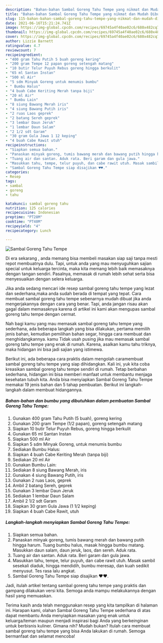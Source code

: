 ```yaml
---
description: "Bahan-bahan Sambal Goreng Tahu Tempe yang nikmat dan Mudah Dibuat"
title: "Bahan-bahan Sambal Goreng Tahu Tempe yang nikmat dan Mudah Dibuat"
slug: 115-bahan-bahan-sambal-goreng-tahu-tempe-yang-nikmat-dan-mudah-dibuat
date: 2021-06-16T15:21:24.741Z
image: https://img-global.cpcdn.com/recipes/69745a4f40ae02c6/680x482cq70/sambal-goreng-tahu-tempe-foto-resep-utama.jpg
thumbnail: https://img-global.cpcdn.com/recipes/69745a4f40ae02c6/680x482cq70/sambal-goreng-tahu-tempe-foto-resep-utama.jpg
cover: https://img-global.cpcdn.com/recipes/69745a4f40ae02c6/680x482cq70/sambal-goreng-tahu-tempe-foto-resep-utama.jpg
author: Lizzie Barnett
ratingvalue: 4.7
reviewcount: 7
recipeingredient:
- "400 gram Tahu Putih 5 buah goreng kering"
- "200 gram Tempe 12 papan goreng setengah matang"
- "10 butir Telur Puyuh Rebus goreng hingga berkulit"
- "65 ml Santan Instan"
- "500 ml Air"
- "5 sdm Minyak Goreng untuk menumis bumbu"
- " Bumbu Halus"
- "4 buah Cabe Keriting Merah tanpa biji"
- "20 ml Air"
- " Bumbu Lain"
- "8 siung Bawang Merah iris"
- "4 siung Bawang Putih iris"
- "2 ruas Laos geprek"
- "2 batang Sereh geprek"
- "3 lembar Daun Jeruk"
- "1 lembar Daun Salam"
- "2 1/2 sdt Garam"
- "30 gram Gula Jawa 1 12 keping"
- "4 buah Cabe Rawit utuh"
recipeinstructions:
- "Siapkan semua bahan."
- "Panaskan minyak goreng, tumis bawang merah dan bawang putih hingga harum. Tuang bumbu halus, masak hingga bumbu matang. Masukkan daun salam, daun jeruk, laos, dan sereh. Aduk rata."
- "Tuang air dan santan. Aduk rata. Beri garam dan gula jawa."
- "Masukkan tahu, tempe, telur puyuh, dan cabe rawit utuh. Masak sambil sesekali diaduk, hingga mendidih, bumbu meresap, dan kuah sedikit menyusut. Tes rasa lalu angkat."
- "Sambal Goreng Tahu Tempe siap disajikan ♥️♥️."
categories:
- Resep
tags:
- sambal
- goreng
- tahu

katakunci: sambal goreng tahu 
nutrition: 125 calories
recipecuisine: Indonesian
preptime: "PT28M"
cooktime: "PT40M"
recipeyield: "4"
recipecategory: Lunch

---
```



![Sambal Goreng Tahu Tempe](https://img-global.cpcdn.com/recipes/69745a4f40ae02c6/680x482cq70/sambal-goreng-tahu-tempe-foto-resep-utama.jpg)

Di era  sekarang , anda memang bisa membeli masakan siap saji tanpa mesti repot membuatnya dulu. Tapi, untuk anda yang mau menyuguhkan sajian special untuk keluarga tercinta, maka kita memang lebih baik memasaknya dengan tangan sendiri. Pasalnya, memasak di rumah lebih sehat serta bisa menyesuaikan dengan selera keluarga.

Jika anda sedang mencari ide resep sambal goreng tahu tempe yang lezat dan sederhana,maka anda sudah berada di tempat yang tepat. Cara membuat sambal goreng tahu tempe  sebenarnya mudah dibuat jika anda mengerjakannya dengan cara yang benar. Tapi, anda jangan risau akan gagal dalam memasaknya 
karena di artikel ini kami akan mengupas sambal goreng tahu tempe dengan cermat.  



Nah bagi kamu yang mau memasak sambal goreng tahu tempe yang sederhana, ada beberapa langkah yang bisa dilakukan, pertama memilih jenis bahan, kemudian pemilihan bahan segar, hingga cara membuat dan menghidangkannya. kamu Tidak usah pusing jika mau memasak sambal goreng tahu tempe yang enak di rumah. Karena, asalkan kamu  tahu triknya, maka hidangan ini bisa jadi sajian yang istimewa.

Berikut ini, ada beberapa cara praktis  dalam mengolah caramembuat sambal goreng tahu tempe yang siap dihidangkan. Kali ini, yuk kita coba kreasikan sambal goreng tahu tempe sendiri di rumah. Tetap berbahan sederhana, hidangan ini bisa memberi manfaat untuk membantu menjaga kesehatan tubuh kita. Anda bisa menyiapkan Sambal Goreng Tahu Tempe memakai 19 jenis bahan dan 5 tahap pembuatan. Berikut ini langkah-langkah dalam membuat hidangannya.

<!--inarticleads1-->

##### Bahan-bahan dan bumbu yang dibutuhkan dalam pembuatan Sambal Goreng Tahu Tempe:

1. Gunakan 400 gram Tahu Putih (5 buah), goreng kering
1. Gunakan 200 gram Tempe (1/2 papan), goreng setengah matang
1. Siapkan 10 butir Telur Puyuh Rebus, goreng hingga berkulit
1. Gunakan 65 ml Santan Instan
1. Siapkan 500 ml Air
1. Siapkan 5 sdm Minyak Goreng, untuk menumis bumbu
1. Sediakan  Bumbu Halus:
1. Siapkan 4 buah Cabe Keriting Merah (tanpa biji)
1. Sediakan 20 ml Air
1. Gunakan  Bumbu Lain:
1. Sediakan 8 siung Bawang Merah, iris
1. Gunakan 4 siung Bawang Putih, iris
1. Gunakan 2 ruas Laos, geprek
1. Ambil 2 batang Sereh, geprek
1. Gunakan 3 lembar Daun Jeruk
1. Sediakan 1 lembar Daun Salam
1. Ambil 2 1/2 sdt Garam
1. Siapkan 30 gram Gula Jawa (1 1/2 keping)
1. Siapkan 4 buah Cabe Rawit, utuh




<!--inarticleads2-->

##### Langkah-langkah menyiapkan Sambal Goreng Tahu Tempe:

1. Siapkan semua bahan.
1. Panaskan minyak goreng, tumis bawang merah dan bawang putih hingga harum. Tuang bumbu halus, masak hingga bumbu matang. Masukkan daun salam, daun jeruk, laos, dan sereh. Aduk rata.
1. Tuang air dan santan. Aduk rata. Beri garam dan gula jawa.
1. Masukkan tahu, tempe, telur puyuh, dan cabe rawit utuh. Masak sambil sesekali diaduk, hingga mendidih, bumbu meresap, dan kuah sedikit menyusut. Tes rasa lalu angkat.
1. Sambal Goreng Tahu Tempe siap disajikan ♥️♥️.




Jadi, itulah artikel tentang  sambal goreng tahu tempe  yang praktis dan gampang dilakukan versi kita. Semoga anda mampu melakukannya dengan hasil yang memuaskan. 

Terima kasih anda telah menggunakan resep yang kita tampilkan di halaman ini. Harapan kami, olahan  Sambal Goreng Tahu Tempe sederhana di atas dapat membantu Anda menyiapkan masakan yang enak untuk keluarga/teman maupun menjadi inspirasi bagi Anda yang berkeinginan untuk berbisnis kuliner. Gimana nih? Mudah bukan? Itulah cara membuat sambal goreng tahu tempe yang bisa Anda lakukan di rumah. Semoga bermanfaat dan selamat mencoba!


